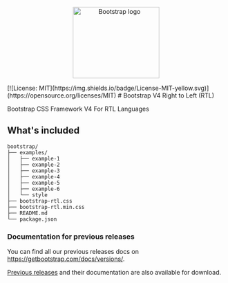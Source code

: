 <p align="center">
  <a href="https://getbootstrap.com/">
    <img src="https://getbootstrap.com/docs/5.3/assets/brand/bootstrap-logo-shadow.png" alt="Bootstrap logo" width="200" height="165">
  </a>
</p>
[![License: MIT](https://img.shields.io/badge/License-MIT-yellow.svg)](https://opensource.org/licenses/MIT)
# Bootstrap V4 Right to Left (RTL)

Bootstrap CSS Framework V4 For RTL Languages

## What's included

  ```
  bootstrap/
  ├── examples/
  │   ├── example-1
  │   ├── example-2
  │   ├── example-3
  │   ├── example-4
  │   ├── example-5
  │   ├── example-6
  │   └── style
  ├── bootstrap-rtl.css
  ├── bootstrap-rtl.min.css
  ├── README.md
  └── package.json

  ```
### Documentation for previous releases

You can find all our previous releases docs on <https://getbootstrap.com/docs/versions/>.

[Previous releases](https://github.com/twbs/bootstrap/releases) and their documentation are also available for download.
